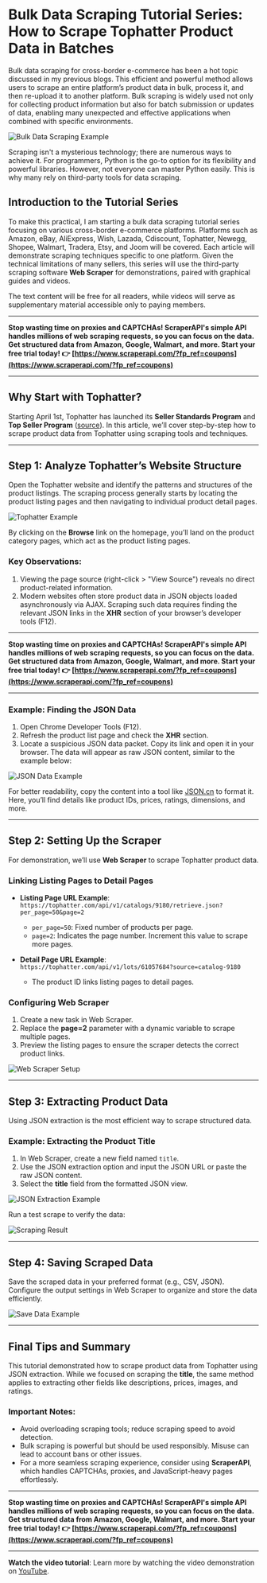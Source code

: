 # Bulk Data Scraping Tutorial Series: How to Scrape Tophatter Product Data in Batches

Bulk data scraping for cross-border e-commerce has been a hot topic discussed in my previous blogs. This efficient and powerful method allows users to scrape an entire platform’s product data in bulk, process it, and then re-upload it to another platform. Bulk scraping is widely used not only for collecting product information but also for batch submission or updates of data, enabling many unexpected and effective applications when combined with specific environments.

![Bulk Data Scraping Example](https://www.chenfeiblog.com/wp-content/uploads/2018/03/meeting-peoples-752x440.png)

Scraping isn't a mysterious technology; there are numerous ways to achieve it. For programmers, Python is the go-to option for its flexibility and powerful libraries. However, not everyone can master Python easily. This is why many rely on third-party tools for data scraping.

## Introduction to the Tutorial Series

To make this practical, I am starting a bulk data scraping tutorial series focusing on various cross-border e-commerce platforms. Platforms such as Amazon, eBay, AliExpress, Wish, Lazada, Cdiscount, Tophatter, Newegg, Shopee, Walmart, Tradera, Etsy, and Joom will be covered. Each article will demonstrate scraping techniques specific to one platform. Given the technical limitations of many sellers, this series will use the third-party scraping software **Web Scraper** for demonstrations, paired with graphical guides and videos.

The text content will be free for all readers, while videos will serve as supplementary material accessible only to paying members.

---

**Stop wasting time on proxies and CAPTCHAs! ScraperAPI's simple API handles millions of web scraping requests, so you can focus on the data. Get structured data from Amazon, Google, Walmart, and more. Start your free trial today! 👉 [https://www.scraperapi.com/?fp_ref=coupons](https://www.scraperapi.com/?fp_ref=coupons)**

---

## Why Start with Tophatter?

Starting April 1st, Tophatter has launched its **Seller Standards Program** and **Top Seller Program** ([source](https://www.cifnews.com/article/33730)). In this article, we’ll cover step-by-step how to scrape product data from Tophatter using scraping tools and techniques.

---

## Step 1: Analyze Tophatter’s Website Structure

Open the Tophatter website and identify the patterns and structures of the product listings. The scraping process generally starts by locating the product listing pages and then navigating to individual product detail pages.

![Tophatter Example](https://www.chenfeiblog.com/wp-content/uploads/2018/03/top1-800x467.png)

By clicking on the **Browse** link on the homepage, you’ll land on the product category pages, which act as the product listing pages.

### Key Observations:
1. Viewing the page source (right-click > "View Source") reveals no direct product-related information.
2. Modern websites often store product data in JSON objects loaded asynchronously via AJAX. Scraping such data requires finding the relevant JSON links in the **XHR** section of your browser’s developer tools (F12).

---

**Stop wasting time on proxies and CAPTCHAs! ScraperAPI's simple API handles millions of web scraping requests, so you can focus on the data. Get structured data from Amazon, Google, Walmart, and more. Start your free trial today! 👉 [https://www.scraperapi.com/?fp_ref=coupons](https://www.scraperapi.com/?fp_ref=coupons)**

---

### Example: Finding the JSON Data

1. Open Chrome Developer Tools (F12).
2. Refresh the product list page and check the **XHR** section.
3. Locate a suspicious JSON data packet. Copy its link and open it in your browser. The data will appear as raw JSON content, similar to the example below:

![JSON Data Example](https://www.chenfeiblog.com/wp-content/uploads/2018/03/top3-800x411.png)

For better readability, copy the content into a tool like [JSON.cn](https://www.json.cn) to format it. Here, you’ll find details like product IDs, prices, ratings, dimensions, and more.

---

## Step 2: Setting Up the Scraper

For demonstration, we’ll use **Web Scraper** to scrape Tophatter product data.

### Linking Listing Pages to Detail Pages

- **Listing Page URL Example**: `https://tophatter.com/api/v1/catalogs/9180/retrieve.json?per_page=50&page=2`
  - `per_page=50`: Fixed number of products per page.
  - `page=2`: Indicates the page number. Increment this value to scrape more pages.

- **Detail Page URL Example**: `https://tophatter.com/api/v1/lots/61057684?source=catalog-9180`
  - The product ID links listing pages to detail pages.

### Configuring Web Scraper

1. Create a new task in Web Scraper.
2. Replace the **page=2** parameter with a dynamic variable to scrape multiple pages.
3. Preview the listing pages to ensure the scraper detects the correct product links.

![Web Scraper Setup](https://www.chenfeiblog.com/wp-content/uploads/2018/03/top7.png)

---

## Step 3: Extracting Product Data

Using JSON extraction is the most efficient way to scrape structured data.

### Example: Extracting the Product Title

1. In Web Scraper, create a new field named `title`.
2. Use the JSON extraction option and input the JSON URL or paste the raw JSON content.
3. Select the **title** field from the formatted JSON view.

![JSON Extraction Example](https://www.chenfeiblog.com/wp-content/uploads/2018/03/top12.png)

Run a test scrape to verify the data:

![Scraping Result](https://www.chenfeiblog.com/wp-content/uploads/2018/03/top13-800x136.png)

---

## Step 4: Saving Scraped Data

Save the scraped data in your preferred format (e.g., CSV, JSON). Configure the output settings in Web Scraper to organize and store the data efficiently.

![Save Data Example](https://www.chenfeiblog.com/wp-content/uploads/2018/03/top14.png)

---

## Final Tips and Summary

This tutorial demonstrated how to scrape product data from Tophatter using JSON extraction. While we focused on scraping the **title**, the same method applies to extracting other fields like descriptions, prices, images, and ratings.

### Important Notes:
- Avoid overloading scraping tools; reduce scraping speed to avoid detection.
- Bulk scraping is powerful but should be used responsibly. Misuse can lead to account bans or other issues.
- For a more seamless scraping experience, consider using **ScraperAPI**, which handles CAPTCHAs, proxies, and JavaScript-heavy pages effortlessly.

---

**Stop wasting time on proxies and CAPTCHAs! ScraperAPI's simple API handles millions of web scraping requests, so you can focus on the data. Get structured data from Amazon, Google, Walmart, and more. Start your free trial today! 👉 [https://www.scraperapi.com/?fp_ref=coupons](https://www.scraperapi.com/?fp_ref=coupons)**

---

**Watch the video tutorial**: Learn more by watching the video demonstration on [YouTube](https://www.youtube.com/channel/UCOlOp1y3MMVDGaAmYwiUIMg?sub_confirmation=1).
